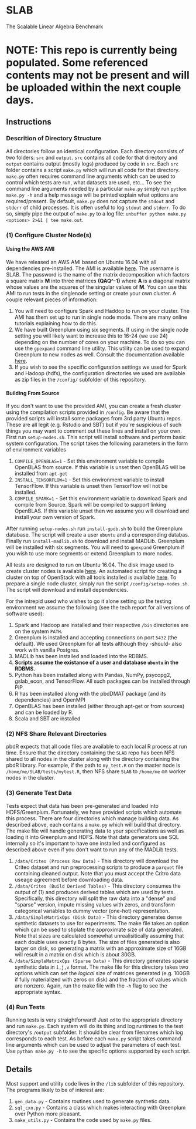 # SLAB

The Scalable Linear Algebra Benchmark

# NOTE: This repo is currently being populated. Some referenced contents may not be present and will be uploaded within the next couple days.

## Instructions

### Descrition of Directory Structure

All directories follow an identical configuration. Each directory consists of two folders: `src` and `output`. `src` contains all code for that directory and `output` contains output (mostly logs) produced by code in `src`. Each `src` folder contains a script `make.py` which will run all code for that directory. `make.py` often requires command line arguments which can be used to control which tests are run, what datasets are used, etc... To see the command line arguments needed by a particular `make.py` simply run `python make.py -h` and a help message will be printed explain what options are required/present. By default, `make.py` does not capture the `stdout` and `stderr` of child processes. It is often useful to log `stdout` and `stderr`. To do so, simply pipe the output of `make.py` to a log file: `unbuffer python make.py <options> 2>&1 | tee make.out`.

### (1) Configure Cluster Node(s)

#### Using the AWS AMI

We have released an AWS AMI based on Ubuntu 16.04 with all dependencies pre-installed. The AMI is available [here](http://souchong.ucsd.edu/slab_ami.ami). The username is SLAB. The password is the name of the matrix decomposition which factors a square matrix **M** into three matrices **(QAQ^-1)** where **A** is a diagonal matrix whose values are the squares of the singular values of **M**. You can use this AMI to run tests in the singlenode setting or create your own cluster. A couple relevant pieces of information:

1. You will need to configure Spark and Haddop to run on your cluster. The AMI has them set up to run in single node mode. There are many online tutorials explaining how to do this.
2. We have built Greenplum using six segments. If using in the single node setting you will likely want to increase this to 16-24 (we use 24) depending on the number of cores on your machine. To do so you can use the `gpexpand` command line utility. This utility can be used to expand Greenplum to new nodes as well. Consult the documentation available [here](http://gpdb.docs.pivotal.io/520/utility_guide/admin_utilities/gpexpand.html).
3. If you wish to see the specific configuration settings we used for Spark and Hadoop (hdfs), the configuration directories we used are available as zip files in the `/config/` subfolder of this repository.

#### Building From Source

If you don't want to use the provided AMI, you can create a fresh cluster using the compilation scripts provided in `/config`. Be aware that the provided scripts will install some packages from 3rd party Ubuntu repos. These are all legit (e.g. Rstudio and SBT) but if you're suspicious of such things you may want to comment out these lines and install on your own. First run `setup-nodes.sh`. This script will install software and perform basic system configuration. The script takes the following parameters in the form of environment variables

1. `COMPILE_OPENBLAS=1` - Set this environment variable to compile OpenBLAS from source. If this variable is unset then OpenBLAS will be installed from `apt-get`
2. `INSTALL_TENSORFLOW=1` - Set this environment variable to install TensorFlow. If this variable is unset then TensorFlow will not be installed.
3. `COMPILE_SPARK=1` - Set this environment variable to download Spark and compile from Source. Spark will be compiled to support linking OpenBLAS. If this variable unset then we assume you will download and install your own version of Spark.

After running `setup-nodes.sh` run `install-gpdb.sh` to build the Greenplum database. The script will create a user `ubuntu` and a corresponding databas. Finally run `install-madlib.sh` to download and install MADLib. Greenplum will be installed with six segments. You will need to `gpexpand` Greenplum if you wish to use more segments or extend Greenplum to more nodes. 

All tests are designed to run on Ubuntu 16.04. The disk image used to create cluster nodes is available [here](http://cloud-images.ubuntu.com/xenial/current/xenial-server-cloudimg-amd64-disk1.img). An automated script for creating a cluster on top of OpenStack with all tools installed is available [here](https://github.com/thomas9t/spark-openstack). To prepare a single node cluster, simply run the script `/config/setup-nodes.sh`. The script will download and install dependencies.

For the intrepid used who wishes to go it alone setting up the testing environment we assume the following (see the tech report for all versions of software used):

1. Spark and Hadoop are installed and their respective `/bin` directories are on the system `PATH`.
2. Greenplum is installed and accepting connections on port `5432` (the default). We used Greenplum for all tests although they -should- also work with vanilla Postgres.
3. MADLib has been installed and loaded into the RDBMS.
3. **Scripts assume the existance of a user and database `ubuntu` in the RDBMS.**
4. Python has been installed along with Pandas, NumPy, psycopg2, gslab_econ, and TensorFlow. All such packages can be installed through PiP.
5. R has been installed along with the pbdDMAT package (and its dependencies) and OpenMPI
6. OpenBLAS has been installed (either through apt-get or from sources) and can be loaded by R.
7. Scala and SBT are installed 

### (2) NFS Share Relevant Directories

pbdR expects that all code files are available to each local R process at run time. Ensure that the directory containing the `SLAB` repo has been NFS shared to all nodes in the cluster along with the directory containing the pbdR library. For example, if the path to `my_test.R` on the master node is `/home/me/SLAB/tests/mytest.R`, then NFS share `SLAB` to `/home/me` on worker nodes in the cluster.

### (3) Generate Test Data

Tests expect that data has been pre-generated and loaded into HDFS/Greenplum. Fortunately, we have provided scripts which automate this process. There are four directories which manage building data. As described above, each contains a `make.py` which will build that directory. The make file will handle generating data to your specifications as well as loading it into Greenplum and HDFS. Note that data generators use SQL internally so it's important to have one installed and configured as described above even if you don't want to run any of the MADLib tests. 

 1. `/data/Criteo (Process Raw Data)` - This directory will download the Criteo dataset and run preprocessing scripts to produce a `parquet` file containing cleaned output. Note that you must accept the Critro data useage agreement before downloading data.
 2. `/data/Criteo (Build Derived Tables)` - This directory consumes the output of (1) and produces derived tables which are used by tests. Specifically, this directory will split the raw data into a "dense" and "sparse" version, impute missing values with zeros, and transform categorical variables to dummy vector (one-hot) representation.
 3. `/data/SimpleMatrixOps (Disk Data)` - This directory generates dense synthetic datasets to use for experiments. The make file takes an option which can be used to stiplate the approximate size of data generated. Note that sizes are calculated somewhat unrealisitically assuming that each double uses exactly 8 bytes. The size of files generated is also larger on disk, so generating a matrix with an approximate size of 16GB will result in a matrix on disk which is about 30GB. 
 4. `/data/SimpleMatrixOps (Sparse Data)` - This directory generates sparse synthetic data in `i,j,v` format. The make file for this directory takes two options which can set the *logical* size of matrices generated (e.g. 100GB if fully materialized with zeros on disk) and the fraction of values which are nonzero. Again, run the make file with the `-h` flag to see the appropriate syntax.

### (4) Run Tests

Running tests is very straightforward! Just `cd` to the appropriate directory and run `make.py`. Each system will do its thing and log runtimes to the test directory's `/output` subfolder. It should be clear from filenames which log corresponds to each test. As before each `make.py` script takes command line arguments which can be used to adjust the parameters of each test. Use `python make.py -h` to see the specific options supported by each script.  

## Details

Most support and utility code lives in the `/lib` subfolder of this repository. The programs likely to be of interest are:

1. `gen_data.py` - Contains routines used to generate synthetic data.
2. `sql_cxn.py` - Contains a class which makes interacting with Greenplum over Python more pleasant.
3. `make_utils.py` - Contains the code used by `make.py` files.
